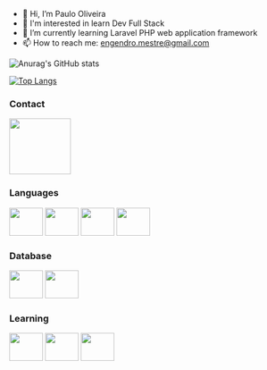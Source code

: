 - 👋 Hi, I’m Paulo Oliveira
- 👀 I'm interested in learn Dev Full Stack
- 🌱 I’m currently learning Laravel PHP web application framework
- 📫 How to reach me: engendro.mestre@gmail.com

![Anurag's GitHub stats](https://github-readme-stats.vercel.app/api?username=prbo0417&show_icons=true&theme=tokyonight)

[![Top Langs](https://github-readme-stats.vercel.app/api/top-langs/?username=prbo0417&layout=compact)](https://github.com/anuraghazra/github-readme-stats)

### Contact
<a href="https://www.linkedin.com/in/paulo-oliveira-2b53b338/">
<img src="https://cdn.jsdelivr.net/gh/devicons/devicon/icons/linkedin/linkedin-original-wordmark.svg" height="100" width="110" />
</a>

### Languages 
<div>
<img src="https://cdn.jsdelivr.net/gh/devicons/devicon/icons/html5/html5-original-wordmark.svg" height="50" width="60"/>
<img src="https://cdn.jsdelivr.net/gh/devicons/devicon/icons/javascript/javascript-original.svg" height="50" width="60"/>
<img src="https://cdn.jsdelivr.net/gh/devicons/devicon/icons/bootstrap/bootstrap-original.svg" height="50" width="60"/>
<img src="https://cdn.jsdelivr.net/gh/devicons/devicon/icons/php/php-plain.svg" height="50" width="60"/>
</div>

### Database

<img src="https://cdn.jsdelivr.net/gh/devicons/devicon/icons/mysql/mysql-original-wordmark.svg" height="50" width="60"/>
<img src=https://cdn.jsdelivr.net/gh/devicons/devicon/icons/postgresql/postgresql-original-wordmark.svg" height="50" width="60"/>
<!---
engendromestre/engendromestre is a ✨ special ✨ repository because its `README.md` (this file) appears on your GitHub profile.
You can click the Preview link to take a look at your changes.
--->

### Learning
<div>
<img src="https://cdn.jsdelivr.net/gh/devicons/devicon/icons/vuejs/vuejs-original-wordmark.svg" height="50" width="60"/>
<img src="https://cdn.jsdelivr.net/gh/devicons/devicon/icons/laravel/laravel-plain-wordmark.svg" height="50" width="60"/>
<img src="https://cdn.jsdelivr.net/gh/devicons/devicon/icons/react/react-original.svg" height="50" width="60"/>          
</div>
          
